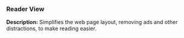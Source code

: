 ###  Reader View

**Description:** Simplifies the web page layout, removing ads and other
distractions, to make reading easier.
